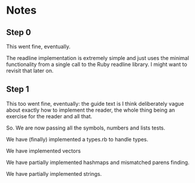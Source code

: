 # Notes

## Step 0

This went fine, eventually.

The readline implementation is extremely simple and just uses the minimal
functionality from a single call to the Ruby readline library. I might want
to revisit that later on.

## Step 1

This too went fine, eventually: the guide text is I think deliberately vague
about exactly how to implement the reader, the whole thing being an exercise
for the reader and all that.

So. We are now passing all the symbols, numbers and lists tests.

We have (finally) implemented a types.rb to handle types.

We have implemented vectors

We have partially implemented hashmaps and mismatched parens finding.

We have partially implemented strings.
